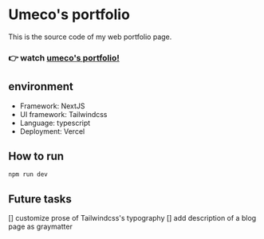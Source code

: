 # Umeco's portfolio

This is the source code of my web portfolio page.
### 👉 watch [umeco's portfolio!](https://umeco.tokyo)

## environment

* Framework: NextJS
* UI framework: Tailwindcss
* Language: typescript
* Deployment: Vercel

## How to run

```
npm run dev
```

## Future tasks

[] customize prose of Tailwindcss's typography
[] add description of a blog page as graymatter
